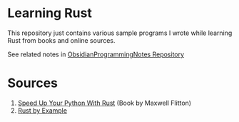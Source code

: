 # Learning Rust
This repository just contains various sample programs I wrote while learning Rust from books and online sources.

See related notes in [ObsidianProgrammingNotes Repository](https://github.com/PiggybankStudios/ObsidianProgrammingNotes/blob/master/Languages/Rust%20Notes.md)

# Sources
1. [Speed Up Your Python With Rust](https://jonsnowseven.github.io/blog/2023-09-05-speed-up-your-python-code-with-rust/) (Book by Maxwell Flitton)
2. [Rust by Example](https://doc.rust-lang.org/rust-by-example/index.html)
